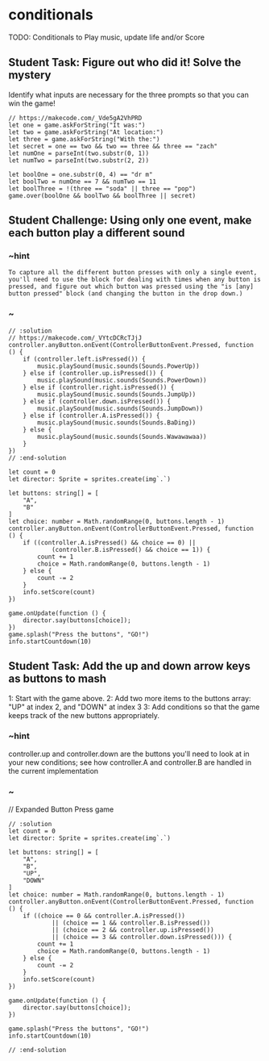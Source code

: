 # conditionals

TODO: Conditionals to Play music, update life and/or Score

## Student Task: Figure out who did it! Solve the mystery
Identify what inputs are necessary for the three prompts so that you can win the game!


```blocks
// https://makecode.com/_Vde5gA2VhPRD
let one = game.askForString("It was:")
let two = game.askForString("At location:")
let three = game.askForString("With the:")
let secret = one == two && two == three && three == "zach"
let numOne = parseInt(two.substr(0, 1))
let numTwo = parseInt(two.substr(2, 2))

let boolOne = one.substr(0, 4) == "dr m"
let boolTwo = numOne == 7 && numTwo == 11
let boolThree = !(three == "soda" || three == "pop")
game.over(boolOne && boolTwo && boolThree || secret)
```

## Student Challenge: Using only one event, make each button play a different sound
### ~hint
    To capture all the different button presses with only a single event, you'll need to use the block for dealing with times when any button is pressed, and figure out which button was pressed using the "is [any] button pressed" block (and changing the button in the drop down.)
### ~
```blocks
// :solution
// https://makecode.com/_VYtcDCRcTJjJ
controller.anyButton.onEvent(ControllerButtonEvent.Pressed, function () {
    if (controller.left.isPressed()) {
        music.playSound(music.sounds(Sounds.PowerUp))
    } else if (controller.up.isPressed()) {
        music.playSound(music.sounds(Sounds.PowerDown))
    } else if (controller.right.isPressed()) {
        music.playSound(music.sounds(Sounds.JumpUp))
    } else if (controller.down.isPressed()) {
        music.playSound(music.sounds(Sounds.JumpDown))
    } else if (controller.A.isPressed()) {
        music.playSound(music.sounds(Sounds.BaDing))
    } else {
        music.playSound(music.sounds(Sounds.Wawawawaa))
    }
})
// :end-solution
```

```blocks
let count = 0
let director: Sprite = sprites.create(img`.`)

let buttons: string[] = [
    "A",
    "B"
]
let choice: number = Math.randomRange(0, buttons.length - 1)
controller.anyButton.onEvent(ControllerButtonEvent.Pressed, function () {
    if ((controller.A.isPressed() && choice == 0) ||
            (controller.B.isPressed() && choice == 1)) {
        count += 1
        choice = Math.randomRange(0, buttons.length - 1)
    } else {
        count -= 2
    }
    info.setScore(count)
})

game.onUpdate(function () {
    director.say(buttons[choice]);
})
game.splash("Press the buttons", "GO!")
info.startCountdown(10)
```

## Student Task: Add the up and down arrow keys as buttons to mash
1: Start with the game above.
2: Add two more items to the buttons array: "UP" at index 2, and "DOWN" at index 3
3: Add conditions so that the game keeps track of the new buttons appropriately.
### ~hint
 controller.up and controller.down are the buttons you'll need to look at in your new conditions; see how controller.A and controller.B are handled in the current implementation
### ~

// Expanded Button Press game
```blocks
// :solution
let count = 0
let director: Sprite = sprites.create(img`.`)

let buttons: string[] = [
    "A",
    "B",
    "UP",
    "DOWN"
]
let choice: number = Math.randomRange(0, buttons.length - 1)
controller.anyButton.onEvent(ControllerButtonEvent.Pressed, function () {
    if ((choice == 0 && controller.A.isPressed()) 
            || (choice == 1 && controller.B.isPressed())
            || (choice == 2 && controller.up.isPressed())
            || (choice == 3 && controller.down.isPressed())) {
        count += 1
        choice = Math.randomRange(0, buttons.length - 1)
    } else {
        count -= 2
    }
    info.setScore(count)
})

game.onUpdate(function () {
    director.say(buttons[choice]);
})

game.splash("Press the buttons", "GO!")
info.startCountdown(10)

// :end-solution
```